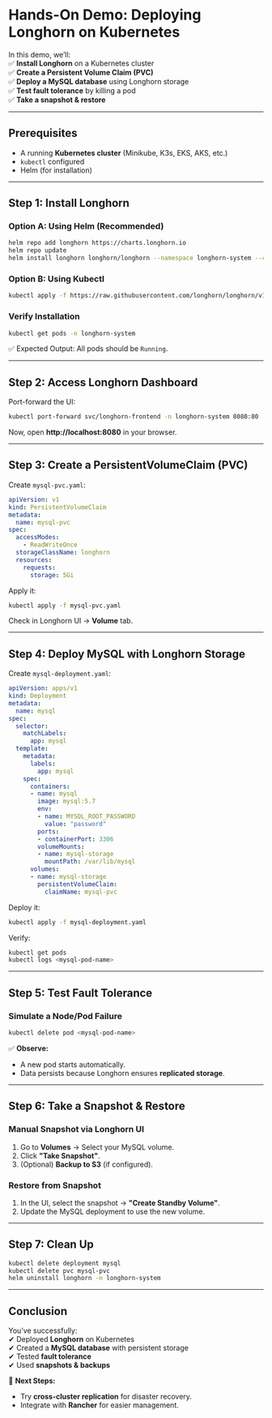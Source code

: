# **Hands-On Demo: Deploying Longhorn on Kubernetes**  

In this demo, we’ll:  
✅ **Install Longhorn** on a Kubernetes cluster  
✅ **Create a Persistent Volume Claim (PVC)**  
✅ **Deploy a MySQL database** using Longhorn storage  
✅ **Test fault tolerance** by killing a pod  
✅ **Take a snapshot & restore**  

---

## **Prerequisites**  
- A running **Kubernetes cluster** (Minikube, K3s, EKS, AKS, etc.)  
- `kubectl` configured  
- Helm (for installation)  

---

## **Step 1: Install Longhorn**  

### **Option A: Using Helm (Recommended)**
```bash
helm repo add longhorn https://charts.longhorn.io
helm repo update
helm install longhorn longhorn/longhorn --namespace longhorn-system --create-namespace
```

### **Option B: Using Kubectl**
```bash
kubectl apply -f https://raw.githubusercontent.com/longhorn/longhorn/v1.5.1/deploy/longhorn.yaml
```

### **Verify Installation**
```bash
kubectl get pods -n longhorn-system
```
✅ Expected Output: All pods should be `Running`.  

---

## **Step 2: Access Longhorn Dashboard**  
Port-forward the UI:  
```bash
kubectl port-forward svc/longhorn-frontend -n longhorn-system 8080:80
```
Now, open **http://localhost:8080** in your browser.  

---

## **Step 3: Create a PersistentVolumeClaim (PVC)**  
Create `mysql-pvc.yaml`:  
```yaml
apiVersion: v1
kind: PersistentVolumeClaim
metadata:
  name: mysql-pvc
spec:
  accessModes:
    - ReadWriteOnce
  storageClassName: longhorn
  resources:
    requests:
      storage: 5Gi
```
Apply it:  
```bash
kubectl apply -f mysql-pvc.yaml
```
Check in Longhorn UI → **Volume** tab.  

---

## **Step 4: Deploy MySQL with Longhorn Storage**  
Create `mysql-deployment.yaml`:  
```yaml
apiVersion: apps/v1
kind: Deployment
metadata:
  name: mysql
spec:
  selector:
    matchLabels:
      app: mysql
  template:
    metadata:
      labels:
        app: mysql
    spec:
      containers:
      - name: mysql
        image: mysql:5.7
        env:
        - name: MYSQL_ROOT_PASSWORD
          value: "password"
        ports:
        - containerPort: 3306
        volumeMounts:
        - name: mysql-storage
          mountPath: /var/lib/mysql
      volumes:
      - name: mysql-storage
        persistentVolumeClaim:
          claimName: mysql-pvc
```
Deploy it:  
```bash
kubectl apply -f mysql-deployment.yaml
```
Verify:  
```bash
kubectl get pods
kubectl logs <mysql-pod-name>
```

---

## **Step 5: Test Fault Tolerance**  
### **Simulate a Node/Pod Failure**  
```bash
kubectl delete pod <mysql-pod-name>
```
✅ **Observe:**  
- A new pod starts automatically.  
- Data persists because Longhorn ensures **replicated storage**.  

---

## **Step 6: Take a Snapshot & Restore**  
### **Manual Snapshot via Longhorn UI**  
1. Go to **Volumes** → Select your MySQL volume.  
2. Click **"Take Snapshot"**.  
3. (Optional) **Backup to S3** (if configured).  

### **Restore from Snapshot**  
1. In the UI, select the snapshot → **"Create Standby Volume"**.  
2. Update the MySQL deployment to use the new volume.  

---

## **Step 7: Clean Up**  
```bash
kubectl delete deployment mysql
kubectl delete pvc mysql-pvc
helm uninstall longhorn -n longhorn-system
```

---

## **Conclusion**  
You’ve successfully:  
✔ Deployed **Longhorn** on Kubernetes  
✔ Created a **MySQL database** with persistent storage  
✔ Tested **fault tolerance**  
✔ Used **snapshots & backups**  

🚀 **Next Steps:**  
- Try **cross-cluster replication** for disaster recovery.  
- Integrate with **Rancher** for easier management.  

